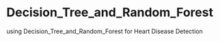 # Decision_Tree_and_Random_Forest
 using Decision_Tree_and_Random_Forest for Heart Disease Detection
